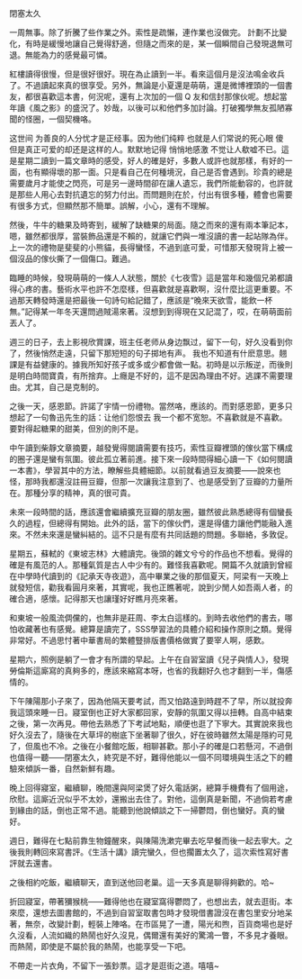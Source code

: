閉塞太久


 一周無事。除了折騰了些作業之外。索性是疏懶，連作業也沒做完。 
計劃不比變化，有時是緩慢地讓自己覺得舒適，但隨之而來的是，某一個瞬間自己發現退無可退。無能為力的感覺最可憐。

紅樓讀得很慢，但是很好很好。現在為止讀到一半。看來這個月是沒法鳴金收兵了。不過讀起來真的很享受。另外，無論是小夏還是萌萌，還是微博裡頭的一個書友，都很喜歡這本書，何況呢，還有上次加的一個 Q 友和信封那傢伙呢。想起當年讀《風之影》的盛況了。妙哉，以後可以和他們多加討論。打破獨學無友孤陋寡聞的怪圈，一個契機咯。

这世间 为善良的人分忧才是正经事。因为他们纯粹 也就是人们常说的死心眼 傻 但是真正可爱的却还是这样的人。默默地记得 悄悄地感激 不觉让人欷嘘不已。這是星期二讀到一篇文章時的感受，好人的確是好，多數人或許也就那樣，有好的一面，也有顯得壞的那一面。只是看自己在何種境況，自己是否會遇到。珍貴的總是需要歲月才能使之閃亮，可是另一邊時間卻在讓人遺忘，我們所能動容的，也許就是那些人用心去對抗遺忘的努力付出。而問題則在於，付出有很多種，體會也需要有很多方式，但顯然那不簡單。誤解，小心，還有不理解。

然後，牛牛的糖果及時寄到，緩解了缺糖果的局面。隨之而來的還有兩本筆記本，嗯，雖然都很厚，當裝飾品還是不賴的，就讓它們與一堆沒讀的書一起站隊為伴。上一次的禮物是斐斐的小熊貓，長得蠻怪，不過到底可愛，可惜那天發現背上被一個沒品的傢伙撕了一個傷口。難過。

臨睡的時候，發現萌萌的一條人人狀態，關於《七夜雪》這是當年和幾個兄弟都讀得心疼的書。藝術水平也許不怎麼樣，但喜歡就是喜歡啊，沒什麼比這更重要。不過那天轉發時還是把最後一句詩句給記錯了，應該是“晚來天欲雪，能飲一杯無。”記得某一年冬天還問過賊湯來著。沒想到到得現在又記混了，哎，在萌萌面前丟人了。

週三的日子，去上影視欣賞課，班主任老师从身边飘过，留下一句，好久没看到你了，然後悄然走遠，只留下那短短的句子掷地有声。 我也不知道有什麽意思。翹課是有益健康的。據我所知好孩子或多或少都會做一點。初時是以示叛逆，而後則是明白時間寶貴，有所捨弃。上癮是不好的，這不是因為理由不好。逃課不需要理由。尤其，自己是克制的。    

之後一天，感恩節。許諾了宇情一份禮物。當然咯，應該的。而對感恩節，更多只想起了一句魯迅先生的話：让他们怨恨去 我一个都不宽恕。不喜歡就是不喜歡。要對得起糖果的甜美，但別的則不是。

中午讀到柴靜文章摘要，越發覺得閱讀需要有技巧，索性豆瓣裡頭的傢伙當下構成的圈子還是蠻有氛圍。彼此孤立著前進。接下來一段時間得細心讀一下《如何閱讀一本書》，學習其中的方法，瞭解些具體細節。以前就看過豆友摘要——說來也怪，那時我都還沒註冊豆瓣，但那一次讓我注意到了、也是感受到了豆瓣的力量所在。那種分享的精神，真的很可貴。

未來一段時間的話，應該還會繼續擴充豆瓣的朋友圈，雖然彼此熟悉總得有個蠻長久的過程，但總得有開始。此外的話，當下的傢伙們，還是得儘力讓他們能融入進來。不然未來還是蠻糾結的。這不只是有麼有共同話題的問題。多聯絡，多敦促。

星期五，蘇軾的《東坡志林》大體讀完。後頭的雜文兮兮的作品也不想看。覺得的確是有風范的人。那種氣質是古人中少有的。難怪我喜歡呢。開篇不久就讀到曾經在中學時代讀到的《記承天寺夜遊》，高中畢業之後的那個夏天，阿梁有一天晚上就發短信，勸我看圓月來著，其實呢，我也正瞧著呢，說到少閒人如吾兩人者，的確合適，感懷。記得那天也讓瑾好好瞧月亮來著。

和東坡一般風流倜儻的，也無非是莊周、李太白這樣的。到時去收他們的書去，哪怕收藏著也有感覺。總算是讀完了，SSS學習法的具體介紹和操作原則之類。覺得非常好。不過思忖著中華書局的繁體豎排版書價格做實了要宰人啊，感歎。

星期六，照例是躺了一會才有所謂的早起。上午在自習室讀《兒子與情人》，發現勞倫斯這廝寫的真夠多的，應該來縮寫本呀，也省的我翻好久也才翻到一半，傷感情的。

下午陳陽那小子來了，因為他隔天要考試，而又怕路遠到時趕不了早，所以就投奔我這頭來睡一日。寢室倒也正好大家都回家，安靜的氛圍又得以扭轉。自高中結束之後，第一次再見。帶他去熟悉了下考試地點，順便也逛了下寧大。其實說來我也好久沒去了，隨後在大草坪的樹底下坐著聊了很久，好在彼時雖然太陽是隱約可見了，但風也不冷。之後在小餐館吃飯，相聊甚歡。那小子的確是口若懸河，不過倒也值得一聽——閉塞太久，終究是不好，難得他能以一個不同環境與生活之下的體驗來傾訴一番，自然新鮮有趣。

晚上回得寢室，繼續聊，晚間還與阿梁煲了好久電話粥，總算手機費有了個用途，欣慰。這廝近況似乎不太妙，還搬出去住了。對他，這倒真是新聞，不過倘若考慮到緣由的話，倒也正常不過。能聽到他說傾談之下一掃鬱悶，倒也蠻好。真的蠻好。

週日，難得在七點前靠生物鐘醒來，與陳陽洗漱完畢去吃早餐而後一起去寧大。之後我則轉回來寫書評。《生活十講》讀完蠻久，但也擱置太久了，這次索性寫好書評就去還書。

之後相約吃飯，繼續聊天，直到送他回老巢。這一天多真是聊得夠歡的。哈~

折回寢室，帶著獼猴桃——難得他也在寢室窩得鬱悶了，也想出去，就去逛街。本來麼，還想去圖書館的，不過到自習室取書包時才發現借書證沒在書包里安分地呆著，無奈，改變計劃，輕裝上陣咯。在市區晃了一遭，陽光和煦，百貨商場也是好久沒看，人流如織的熱鬧也好久沒見，偶爾還有美好的驚鴻一瞥，不多見才養眼。而熱鬧，即使是不屬於我的熱鬧，也能享受一下吧。

不帶走一片衣角，不留下一張鈔票。這才是逛街之道。嘻嘻~ 